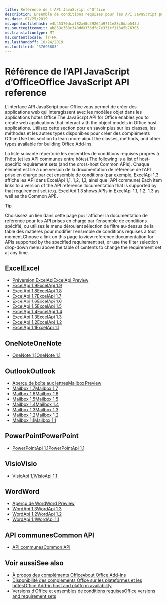 ```yaml
---
title: Référence de l’API JavaScript d’Office
description: Ensemble de conditions requises pour les API JavaScript pour Office par hôte
ms.date: 07/25/2019
ms.openlocfilehash: e4b45370dcaf82a60d39264a97f1e28c0dab543d
ms.sourcegitcommit: ab859c363c348ddb336dfc7e331cf113a5b76305
ms.translationtype: MT
ms.contentlocale: fr-FR
ms.lasthandoff: 10/24/2019
ms.locfileid: "37695883"
---
```

# <a name="office-javascript-api-reference"></a><span data-ttu-id="e6f41-103">Référence de l’API JavaScript d’Office</span><span class="sxs-lookup"><span data-stu-id="e6f41-103">Office JavaScript API reference</span></span>

<span data-ttu-id="e6f41-104">L’interface API JavaScript pour Office vous permet de créer des applications web qui interagissent avec les modèles objet dans les applications hôtes Office.</span><span class="sxs-lookup"><span data-stu-id="e6f41-104">The JavaScript API for Office enables you to create web applications that interact with the object models in Office host applications.</span></span> <span data-ttu-id="e6f41-105">Utilisez cette section pour en savoir plus sur les classes, les méthodes et les autres types disponibles pour créer des compléments Office.</span><span class="sxs-lookup"><span data-stu-id="e6f41-105">Use this section to learn more about the classes, methods, and other types available for building Office Add-ins.</span></span>

<span data-ttu-id="e6f41-106">La liste suivante répertorie les ensembles de conditions requises propres à l’hôte (et les API communes entre hôtes).</span><span class="sxs-lookup"><span data-stu-id="e6f41-106">The following is a list of host-specific requirement sets (and the cross-host Common APIs).</span></span> <span data-ttu-id="e6f41-107">Chaque élément est lié à une version de la documentation de référence de l’API prise en charge par cet ensemble de conditions (par exemple, ExcelApi 1,3 affiche les API dans ExcelApi 1,1, 1,2, 1,3, ainsi que l’API commune).</span><span class="sxs-lookup"><span data-stu-id="e6f41-107">Each item links to a version of the API reference documentation that is supported by that requirement set (e.g. ExcelApi 1.3 shows APIs in ExcelApi 1.1, 1.2, 1.3 as well as the Common API).</span></span>

> [!TIP]
> <span data-ttu-id="e6f41-108">Choisissez un lien dans cette page pour afficher la documentation de référence pour les API prises en charge par l’ensemble de conditions spécifié, ou utilisez le menu déroulant sélection de filtre au-dessus de la table des matières pour modifier l’ensemble de conditions requises à tout moment.</span><span class="sxs-lookup"><span data-stu-id="e6f41-108">Choose a link on this page to view reference documentation for APIs supported by the specified requirement set, or use the filter selection drop-down menu above the table of contents to change the requirement set at any time.</span></span>

## <a name="excel"></a><span data-ttu-id="e6f41-109">Excel</span><span class="sxs-lookup"><span data-stu-id="e6f41-109">Excel</span></span>

- [<span data-ttu-id="e6f41-110">Préversion ExcelApi</span><span class="sxs-lookup"><span data-stu-id="e6f41-110">ExcelApi Preview</span></span>](/javascript/api/excel?view=excel-js-preview)
- [<span data-ttu-id="e6f41-111">ExcelApi 1.9</span><span class="sxs-lookup"><span data-stu-id="e6f41-111">ExcelApi 1.9</span></span>](/javascript/api/excel?view=excel-js-1.9)
- [<span data-ttu-id="e6f41-112">ExcelApi 1.8</span><span class="sxs-lookup"><span data-stu-id="e6f41-112">ExcelApi 1.8</span></span>](/javascript/api/excel?view=excel-js-1.8)
- [<span data-ttu-id="e6f41-113">ExcelApi 1.7</span><span class="sxs-lookup"><span data-stu-id="e6f41-113">ExcelApi 1.7</span></span>](/javascript/api/excel?view=excel-js-1.7)
- [<span data-ttu-id="e6f41-114">ExcelApi 1.6</span><span class="sxs-lookup"><span data-stu-id="e6f41-114">ExcelApi 1.6</span></span>](/javascript/api/excel?view=excel-js-1.6)
- [<span data-ttu-id="e6f41-115">ExcelApi 1.5</span><span class="sxs-lookup"><span data-stu-id="e6f41-115">ExcelApi 1.5</span></span>](/javascript/api/excel?view=excel-js-1.5)
- [<span data-ttu-id="e6f41-116">ExcelApi 1.4</span><span class="sxs-lookup"><span data-stu-id="e6f41-116">ExcelApi 1.4</span></span>](/javascript/api/excel?view=excel-js-1.4)
- [<span data-ttu-id="e6f41-117">ExcelApi 1.3</span><span class="sxs-lookup"><span data-stu-id="e6f41-117">ExcelApi 1.3</span></span>](/javascript/api/excel?view=excel-js-1.3)
- [<span data-ttu-id="e6f41-118">ExcelApi 1.2</span><span class="sxs-lookup"><span data-stu-id="e6f41-118">ExcelApi 1.2</span></span>](/javascript/api/excel?view=excel-js-1.2)
- [<span data-ttu-id="e6f41-119">ExcelApi 1.1</span><span class="sxs-lookup"><span data-stu-id="e6f41-119">ExcelApi 1.1</span></span>](/javascript/api/excel?view=excel-js-1.1)

## <a name="onenote"></a><span data-ttu-id="e6f41-120">OneNote</span><span class="sxs-lookup"><span data-stu-id="e6f41-120">OneNote</span></span>

- [<span data-ttu-id="e6f41-121">OneNote 1,1</span><span class="sxs-lookup"><span data-stu-id="e6f41-121">OneNote 1.1</span></span>](/javascript/api/onenote?view=onenote-js-1.1)

## <a name="outlook"></a><span data-ttu-id="e6f41-122">Outlook</span><span class="sxs-lookup"><span data-stu-id="e6f41-122">Outlook</span></span>

- [<span data-ttu-id="e6f41-123">Aperçu de boîte aux lettres</span><span class="sxs-lookup"><span data-stu-id="e6f41-123">Mailbox Preview</span></span>](/javascript/api/outlook?view=outlook-js-preview)
- [<span data-ttu-id="e6f41-124">Mailbox 1.7</span><span class="sxs-lookup"><span data-stu-id="e6f41-124">Mailbox 1.7</span></span>](/javascript/api/outlook?view=outlook-js-1.7)
- [<span data-ttu-id="e6f41-125">Mailbox 1.6</span><span class="sxs-lookup"><span data-stu-id="e6f41-125">Mailbox 1.6</span></span>](/javascript/api/outlook?view=outlook-js-1.6)
- [<span data-ttu-id="e6f41-126">Mailbox 1.5</span><span class="sxs-lookup"><span data-stu-id="e6f41-126">Mailbox 1.5</span></span>](/javascript/api/outlook?view=outlook-js-1.5)
- [<span data-ttu-id="e6f41-127">Mailbox 1.4</span><span class="sxs-lookup"><span data-stu-id="e6f41-127">Mailbox 1.4</span></span>](/javascript/api/outlook?view=outlook-js-1.4)
- [<span data-ttu-id="e6f41-128">Mailbox 1.3</span><span class="sxs-lookup"><span data-stu-id="e6f41-128">Mailbox 1.3</span></span>](/javascript/api/outlook?view=outlook-js-1.3)
- [<span data-ttu-id="e6f41-129">Mailbox 1.2</span><span class="sxs-lookup"><span data-stu-id="e6f41-129">Mailbox 1.2</span></span>](/javascript/api/outlook?view=outlook-js-1.2)
- [<span data-ttu-id="e6f41-130">Mailbox 1.1</span><span class="sxs-lookup"><span data-stu-id="e6f41-130">Mailbox 1.1</span></span>](/javascript/api/outlook?view=outlook-js-1.1)

## <a name="powerpoint"></a><span data-ttu-id="e6f41-131">PowerPoint</span><span class="sxs-lookup"><span data-stu-id="e6f41-131">PowerPoint</span></span>

- [<span data-ttu-id="e6f41-132">PowerPointApi 1.1</span><span class="sxs-lookup"><span data-stu-id="e6f41-132">PowerPointApi 1.1</span></span>](/javascript/api/powerpoint?view=powerpoint-js-1.1)

## <a name="visio"></a><span data-ttu-id="e6f41-133">Visio</span><span class="sxs-lookup"><span data-stu-id="e6f41-133">Visio</span></span>

- [<span data-ttu-id="e6f41-134">VisioApi 1,1</span><span class="sxs-lookup"><span data-stu-id="e6f41-134">VisioApi 1.1</span></span>](/javascript/api/visio?view=visio-js-1.1)

## <a name="word"></a><span data-ttu-id="e6f41-135">Word</span><span class="sxs-lookup"><span data-stu-id="e6f41-135">Word</span></span>

- [<span data-ttu-id="e6f41-136">Aperçu de Word</span><span class="sxs-lookup"><span data-stu-id="e6f41-136">Word Preview</span></span>](/javascript/api/word?view=word-js-preview)
- [<span data-ttu-id="e6f41-137">WordApi 1.3</span><span class="sxs-lookup"><span data-stu-id="e6f41-137">WordApi 1.3</span></span>](/javascript/api/word?view=word-js-1.3)
- [<span data-ttu-id="e6f41-138">WordApi 1.2</span><span class="sxs-lookup"><span data-stu-id="e6f41-138">WordApi 1.2</span></span>](/javascript/api/word?view=word-js-1.2)
- [<span data-ttu-id="e6f41-139">WordApi 1.1</span><span class="sxs-lookup"><span data-stu-id="e6f41-139">WordApi 1.1</span></span>](/javascript/api/word?view=word-js-1.1)

## <a name="common-api"></a><span data-ttu-id="e6f41-140">API communes</span><span class="sxs-lookup"><span data-stu-id="e6f41-140">Common API</span></span>

- [<span data-ttu-id="e6f41-141">API communes</span><span class="sxs-lookup"><span data-stu-id="e6f41-141">Common API</span></span>](/javascript/api/office?view=common-js)

## <a name="see-also"></a><span data-ttu-id="e6f41-142">Voir aussi</span><span class="sxs-lookup"><span data-stu-id="e6f41-142">See also</span></span>

- [<span data-ttu-id="e6f41-143">À propos des compléments Office</span><span class="sxs-lookup"><span data-stu-id="e6f41-143">About Office Add-ins</span></span>](/office/dev/add-ins/overview)
- [<span data-ttu-id="e6f41-144">Disponibilité des compléments Office sur les plateformes et les hôtes</span><span class="sxs-lookup"><span data-stu-id="e6f41-144">Office Add-in host and platform availability</span></span>](/office/dev/add-ins/overview/office-add-in-availability)
- [<span data-ttu-id="e6f41-145">Versions d’Office et ensembles de conditions requises</span><span class="sxs-lookup"><span data-stu-id="e6f41-145">Office versions and requirement sets</span></span>](/office/dev/add-ins/develop/office-versions-and-requirement-sets)
